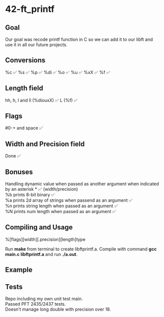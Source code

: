 # 42-ft_printf

## Goal

Our goal was recode printf function in C so we can add it to our libft and use it in all our future projects.

## Conversions 

%c  ✅
%s  ✅
%p  ✅
%di ✅
%o  ✅
%u  ✅
%xX ✅
%f  ✅

## Length field

hh, h, l and ll (%diouxX) ✅
L (%f) ✅

## Flags

#0-+ and space ✅

## Width and Precision field

Done ✅

## Bonuses

Handling dynamic value when passed as another argument when indicated by an asterisk * ✅ (width/precision)  
%b prints 8-bit binary ✅  
%a prints 2d array of strings when passend as an argument ✅  
%n prints string length when passed as an argument ✅  
%N prints num length when passed as an argument ✅  


## Compiling and Usage

%[flags][width][.precision][length]type

Run **make** from terminal to create libftprintf.a. Compile with command **gcc main.c libftprintf.a** and run **./a.out**.
## Example

## Tests

Repo including my own unit test main.  
Passed PFT 2435/2437 tests.  
Doesn't manage long double with precision over 18.  
